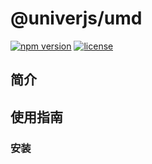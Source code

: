 # @univerjs/umd

[![npm version](https://img.shields.io/npm/v/@univerjs/umd)](https://npmjs.org/package/@univerjs/umd)
[![license](https://img.shields.io/npm/l/@univerjs/umd)](https://img.shields.io/npm/l/@univerjs/umd)

## 简介

## 使用指南

### 安装
